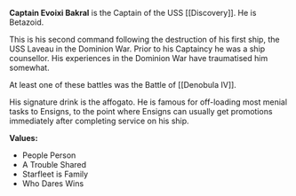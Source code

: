 **Captain Evoixi Bakral** is the Captain of the USS [[Discovery]]. He is Betazoid.

This is his second command following the destruction of his first ship, the USS Laveau in the Dominion War. Prior to his Captaincy he was a ship counsellor. His experiences in the Dominion War have traumatised him somewhat.

At least one of these battles was the Battle of [[Denobula IV]].

His signature drink is the affogato. He is famous for off-loading most menial tasks to Ensigns, to the point where Ensigns can usually get promotions immediately after completing service on his ship.

**Values:**
- People Person
- A Trouble Shared
- Starfleet is Family
- Who Dares Wins